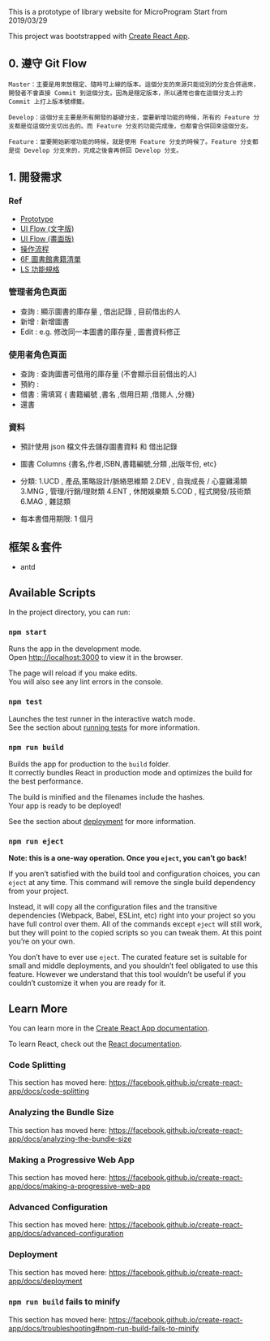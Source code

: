 This is a prototype of library website for MicroProgram
Start from 2019/03/29

This project was bootstrapped with [Create React App](https://github.com/facebook/create-react-app).

## 0. 遵守 Git Flow

```
Master：主要是用來放穩定、隨時可上線的版本。這個分支的來源只能從別的分支合併過來，開發者不會直接 Commit 到這個分支。因為是穩定版本，所以通常也會在這個分支上的 Commit 上打上版本號標籤。

Develop：這個分支主要是所有開發的基礎分支，當要新增功能的時候，所有的 Feature 分支都是從這個分支切出去的。而 Feature 分支的功能完成後，也都會合併回來這個分支。

Feature：當要開始新增功能的時候，就是使用 Feature 分支的時候了。Feature 分支都是從 Develop 分支來的，完成之後會再併回 Develop 分支。

```

## 1. 開發需求

### Ref

- [ Prototype ](https://marvelapp.com/6bee4jb)
- [ UI Flow (文字版) ](https://drive.google.com/file/d/1O2AJbTUGa-cQ69ZW81ZSbT1I-6oF0ADt/view)
- [ UI Flow (畫面版) ](https://drive.google.com/file/u/3/d/1kQ69cyPKbTSK09hn-SU555YzvtD2HXfi/view?usp=sharing)
- [ 操作流程 ](https://drive.google.com/file/d/1h24N8Om6_YDn9H4_LU-vieTVjKHLJH1q/view)
- [ 6F 圖書館書籍清單 ](https://docs.google.com/spreadsheets/d/1TiOETJcC9dYUQ8N1PoEI6h9_oV_9c3IfY2JpwSOh4CQ/edit#gid=1047697510)
- [LS 功能規格](https://docs.google.com/spreadsheets/d/1umZqkwiHQggaj39Dh7Bz9-kRSv0wSf4Dj-6LbatCAC4/edit#gid=1900301281)

### 管理者角色頁面

- 查詢 : 顯示圖書的庫存量 , 借出記錄 , 目前借出的人
- 新增 : 新增圖書
- Edit : e.g. 修改同一本圖書的庫存量 , 圖書資料修正

### 使用者角色頁面

- 查詢 : 查詢圖書可借用的庫存量 (不會顯示目前借出的人)
- 預約 :
- 借書 : 需填寫 { 書籍編號 ,書名 ,借用日期 ,借閱人 ,分機}
- 還書

### 資料

- 預計使用 json 檔文件去儲存圖書資料 和 借出記錄

- 圖書 Columns
  {書名,作者,ISBN,書籍編號,分類 ,出版年份, etc}

- 分類:
  1.UCD , 產品,策略設計/脈絡思維類
  2.DEV , 自我成長 / 心靈雞湯類
  3.MNG , 管理/行銷/理財類
  4.ENT , 休閒娛樂類
  5.COD , 程式開發/技術類
  6.MAG , 雜誌類

- 每本書借用期限: 1 個月

## 框架＆套件

- antd

## Available Scripts

In the project directory, you can run:

### `npm start`

Runs the app in the development mode.<br>
Open [http://localhost:3000](http://localhost:3000) to view it in the browser.

The page will reload if you make edits.<br>
You will also see any lint errors in the console.

### `npm test`

Launches the test runner in the interactive watch mode.<br>
See the section about [running tests](https://facebook.github.io/create-react-app/docs/running-tests) for more information.

### `npm run build`

Builds the app for production to the `build` folder.<br>
It correctly bundles React in production mode and optimizes the build for the best performance.

The build is minified and the filenames include the hashes.<br>
Your app is ready to be deployed!

See the section about [deployment](https://facebook.github.io/create-react-app/docs/deployment) for more information.

### `npm run eject`

**Note: this is a one-way operation. Once you `eject`, you can’t go back!**

If you aren’t satisfied with the build tool and configuration choices, you can `eject` at any time. This command will remove the single build dependency from your project.

Instead, it will copy all the configuration files and the transitive dependencies (Webpack, Babel, ESLint, etc) right into your project so you have full control over them. All of the commands except `eject` will still work, but they will point to the copied scripts so you can tweak them. At this point you’re on your own.

You don’t have to ever use `eject`. The curated feature set is suitable for small and middle deployments, and you shouldn’t feel obligated to use this feature. However we understand that this tool wouldn’t be useful if you couldn’t customize it when you are ready for it.

## Learn More

You can learn more in the [Create React App documentation](https://facebook.github.io/create-react-app/docs/getting-started).

To learn React, check out the [React documentation](https://reactjs.org/).

### Code Splitting

This section has moved here: https://facebook.github.io/create-react-app/docs/code-splitting

### Analyzing the Bundle Size

This section has moved here: https://facebook.github.io/create-react-app/docs/analyzing-the-bundle-size

### Making a Progressive Web App

This section has moved here: https://facebook.github.io/create-react-app/docs/making-a-progressive-web-app

### Advanced Configuration

This section has moved here: https://facebook.github.io/create-react-app/docs/advanced-configuration

### Deployment

This section has moved here: https://facebook.github.io/create-react-app/docs/deployment

### `npm run build` fails to minify

This section has moved here: https://facebook.github.io/create-react-app/docs/troubleshooting#npm-run-build-fails-to-minify
